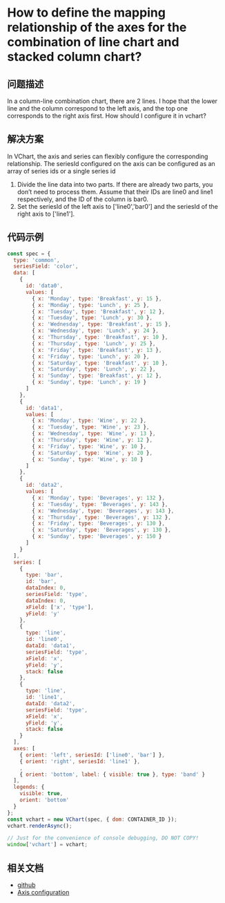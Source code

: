 # How to define the mapping relationship of the axes for the combination of line chart and stacked column chart?

## 问题描述

In a column-line combination chart, there are 2 lines. I hope that the lower line and the column correspond to the left axis, and the top one corresponds to the right axis first. How should I configure it in vchart?

## 解决方案

In VChart, the axis and series can flexibly configure the corresponding relationship. The seriesId configured on the axis can be configured as an array of series ids or a single series id

1. Divide the line data into two parts. If there are already two parts, you don’t need to process them. Assume that their IDs are line0 and line1 respectively, and the ID of the column is bar0.
2. Set the seriesId of the left axis to ['line0','bar0'] and the seriesId of the right axis to ['line1'].

## 代码示例

```javascript livedemo
const spec = {
  type: 'common',
  seriesField: 'color',
  data: [
    {
      id: 'data0',
      values: [
        { x: 'Monday', type: 'Breakfast', y: 15 },
        { x: 'Monday', type: 'Lunch', y: 25 },
        { x: 'Tuesday', type: 'Breakfast', y: 12 },
        { x: 'Tuesday', type: 'Lunch', y: 30 },
        { x: 'Wednesday', type: 'Breakfast', y: 15 },
        { x: 'Wednesday', type: 'Lunch', y: 24 },
        { x: 'Thursday', type: 'Breakfast', y: 10 },
        { x: 'Thursday', type: 'Lunch', y: 25 },
        { x: 'Friday', type: 'Breakfast', y: 13 },
        { x: 'Friday', type: 'Lunch', y: 20 },
        { x: 'Saturday', type: 'Breakfast', y: 10 },
        { x: 'Saturday', type: 'Lunch', y: 22 },
        { x: 'Sunday', type: 'Breakfast', y: 12 },
        { x: 'Sunday', type: 'Lunch', y: 19 }
      ]
    },
    {
      id: 'data1',
      values: [
        { x: 'Monday', type: 'Wine', y: 22 },
        { x: 'Tuesday', type: 'Wine', y: 23 },
        { x: 'Wednesday', type: 'Wine', y: 13 },
        { x: 'Thursday', type: 'Wine', y: 12 },
        { x: 'Friday', type: 'Wine', y: 10 },
        { x: 'Saturday', type: 'Wine', y: 20 },
        { x: 'Sunday', type: 'Wine', y: 10 }
      ]
    },
    {
      id: 'data2',
      values: [
        { x: 'Monday', type: 'Beverages', y: 132 },
        { x: 'Tuesday', type: 'Beverages', y: 143 },
        { x: 'Wednesday', type: 'Beverages', y: 143 },
        { x: 'Thursday', type: 'Beverages', y: 132 },
        { x: 'Friday', type: 'Beverages', y: 130 },
        { x: 'Saturday', type: 'Beverages', y: 130 },
        { x: 'Sunday', type: 'Beverages', y: 150 }
      ]
    }
  ],
  series: [
    {
      type: 'bar',
      id: 'bar',
      dataIndex: 0,
      seriesField: 'type',
      dataIndex: 0,
      xField: ['x', 'type'],
      yField: 'y'
    },
    {
      type: 'line',
      id: 'line0',
      dataId: 'data1',
      seriesField: 'type',
      xField: 'x',
      yField: 'y',
      stack: false
    },
    {
      type: 'line',
      id: 'line1',
      dataId: 'data2',
      seriesField: 'type',
      xField: 'x',
      yField: 'y',
      stack: false
    }
  ],
  axes: [
    { orient: 'left', seriesId: ['line0', 'bar'] },
    { orient: 'right', seriesId: 'line1' },
    ,
    { orient: 'bottom', label: { visible: true }, type: 'band' }
  ],
  legends: {
    visible: true,
    orient: 'bottom'
  }
};
const vchart = new VChart(spec, { dom: CONTAINER_ID });
vchart.renderAsync();

// Just for the convenience of console debugging, DO NOT COPY!
window['vchart'] = vchart;
```

## 相关文档

- [github](https://github.com/VisActor/VChart)
- [Axis configuration](<https://www.visactor.io/vchart/option/barChart-axes-linear#seriesId(string%7Cnumber%7C(string%20%7C%20number)%5B%5D)>)
